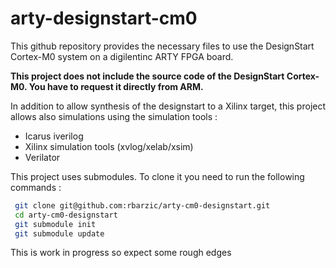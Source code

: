 # arty-designstart-cm0

This github repository provides the necessary files to use the
DesignStart Cortex-M0 system on a digilentinc ARTY FPGA board.

**This project does not include the source code of the DesignStart
  Cortex-M0. You have to request it directly from ARM.**

In addition to allow synthesis of the designstart to a Xilinx target,
this project allows also simulations using the simulation tools :
- Icarus iverilog
- Xilinx simulation tools (xvlog/xelab/xsim)
- Verilator



This project uses submodules. To clone it you need to run the following commands :

```bash
 git clone git@github.com:rbarzic/arty-cm0-designstart.git
 cd arty-cm0-designstart
 git submodule init
 git submodule update
```

This is work in progress so expect some rough edges

